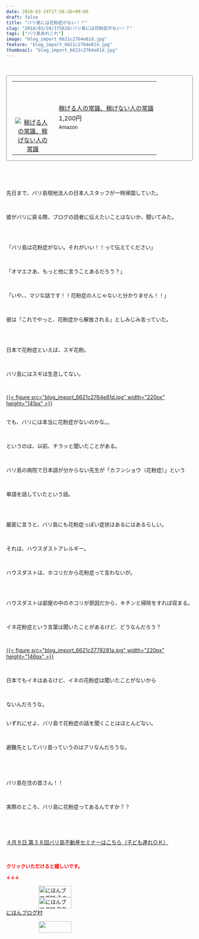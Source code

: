 ```yaml
---
date: 2018-03-24T17:56:26+09:00
draft: false
title: "バリ島には花粉症がない！？"
slug: "2018/03/24/175626/バリ島には花粉症がない！？"
tags: ["バリ島あれこれ"]
image: "blog_import_6621c2764e81d.jpg"
feature: "blog_import_6621c2764e81d.jpg"
thumbnail: "blog_import_6621c2764e81d.jpg"
---
```

<p> </p><div contenteditable="false" style="padding: 15px; border-radius: 4px; border: 1px dotted currentColor; border-image: none;"><table border="0" cellpadding="0" cellspacing="0" style="margin: 0px; table-layout: fixed;" width="100%">	<tbody width="100%">		<tr>			<td aligin="center" style="vertical-align: middle;" width="95"><span style="text-align: center; display: block;"><a href="affiliate.do?affiliateId=37079613" alt0="BlogAffiliate" target="_blank" rel="nofollow"><img alt="稼げる人の常識、稼げない人の常識" border="0" data-img="affiliate" src="data:image/svg+xml;charset=utf-8,%3Csvg%20xmlns%3D%22http%3A%2F%2Fwww.w3.org%2F2000%2Fsvg%22%20title%3D%22Placeholder%20for%20Images%22%20role%3D%22presentation%22%20viewBox%3D%220%200%201%201%22%20%2F%3E" style="margin: 0px; vertical-align: middle; max-width: 95px;" data-src="https://images-fe.ssl-images-amazon.com/images/I/51Ft8zEBpkL._SL160_.jpg"/><noscript><img alt="稼げる人の常識、稼げない人の常識" border="0" data-img="affiliate" src="https://images-fe.ssl-images-amazon.com/images/I/51Ft8zEBpkL._SL160_.jpg" style="margin: 0px; vertical-align: middle; max-width: 95px;"></noscript></a></span></td>			<td style="line-height: 1.5; padding-left: 15px; vertical-align: middle;"><a href="affiliate.do?affiliateId=37079613" alt0="BlogAffiliate" target="_blank" rel="nofollow">稼げる人の常識、稼げない人の常識</a>			<div style="padding: 3px 0px;">1,200円</div>			<div style="font-size: 0.83em;">Amazon</div></td>		</tr>	</tbody></table></div><p> </p><p> </p><p>先日まで、バリ島現地法人の日本人スタッフが一時帰国していた。</p><p> </p><p>彼がバリに戻る際、ブログの読者に伝えたいことはないか、聞いてみた。</p><p> </p><p><br/>「バリ島は花粉症がない。それがいい！！って伝えてください」</p><p> </p><p>「オマエさあ、もっと他に言うことあるだろう？」</p><p> </p><p>「いや、、マジな話です！！花粉症の人じゃないと分かりません！！」</p><p> </p><p>彼は「これでやっと、花粉症から解放される」としみじみ言っていた。</p><p> </p><p><br/>日本で花粉症といえば、スギ花粉。</p><p> </p><p>バリ島にはスギは生息してない。</p><p> </p><p><a href="blog_import_6621c2764e81d.jpg">{{< figure src="blog_import_6621c2764e81d.jpg" width="220px" height="141px" >}}</a></p><p><br/>でも、バリには本当に花粉症がないのかな。。</p><p> </p><p>というのは、以前、チラッと聞いたことがある。</p><p> </p><p>バリ島の病院で日本語が分からない先生が「カフンショウ（花粉症）」という</p><p> </p><p>単語を話していたという話。</p><p> </p><p><br/>厳密に言うと、バリ島にも花粉症っぽい症状はあるにはあるらしい。</p><p> </p><p>それは、ハウスダストアレルギー。</p><p> </p><p>ハウスダストは、ホコリだから花粉症って言わないが。</p><p> </p><p><br/>ハウスダストは部屋の中のホコリが原因だから、キチンと掃除をすれば収まる。</p><p> </p><p>イネ花粉症という言葉は聞いたことがあるけど、どうなんだろう？</p><p> </p><p><a href="blog_import_6621c2778281a.jpg">{{< figure src="blog_import_6621c2778281a.jpg" width="220px" height="146px" >}}</a></p><p> </p><p>日本でもイネはあるけど、イネの花粉症は聞いたことがないから</p><p> </p><p>ないんだろうな。</p><p><br/>いずれにせよ、バリ島で花粉症の話を聞くことはほとんどない。</p><p> </p><p>避難先としてバリ島っていうのはアリなんだろうな。</p><p> </p><p> </p><p>バリ島在住の皆さん！！</p><p> </p><p>実際のところ、バリ島に花粉症ってあるんですか？？</p><p> </p><p> </p><p><span style="text-decoration: underline;"><a href="iin.co.jp" target="_blank">４月９日 第３８回バリ島不動産セミナーはこちら（子ども連れＯＫ）</a></span></p><p> </p><p><font color="#ff0000" size="2"><strong>クリックいただけると嬉しいです。</strong></font></p><p><font color="#ff0000" size="2"><strong>↓↓↓</strong></font></p><p><a href="ranking.html?p_cid=01260127" id="&amp;blogmura_banner" target="_blank"><img alt="にほんブログ村 その他生活ブログ 不動産投資へ" border="0" height="31" src="data:image/svg+xml;charset=utf-8,%3Csvg%20xmlns%3D%22http%3A%2F%2Fwww.w3.org%2F2000%2Fsvg%22%20title%3D%22Placeholder%20for%20Images%22%20role%3D%22presentation%22%20viewBox%3D%220%200%2088%2031%22%20%2F%3E" width="88" data-src="https://img-proxy.blog-video.jp/images?url=http%3A%2F%2Flife.blogmura.com%2Fhudousantoushi%2Fimg%2Fhudousantoushi88_31.gif" style="aspect-ratio: auto 88 / 31;"/><noscript><img alt="にほんブログ村 その他生活ブログ 不動産投資へ" border="0" height="31" src="https://img-proxy.blog-video.jp/images?url=http%3A%2F%2Flife.blogmura.com%2Fhudousantoushi%2Fimg%2Fhudousantoushi88_31.gif" width="88"></noscript></a><br/><a href="ranking.html?p_cid=01260127" target="_blank"><img alt="にほんブログ村 海外生活ブログ バリ島情報へ" border="0" height="31" src="data:image/svg+xml;charset=utf-8,%3Csvg%20xmlns%3D%22http%3A%2F%2Fwww.w3.org%2F2000%2Fsvg%22%20title%3D%22Placeholder%20for%20Images%22%20role%3D%22presentation%22%20viewBox%3D%220%200%2088%2031%22%20%2F%3E" width="88" data-src="https://img-proxy.blog-video.jp/images?url=http%3A%2F%2Foverseas.blogmura.com%2Fbali%2Fimg%2Fbali88_31.gif" style="aspect-ratio: auto 88 / 31;"/><noscript><img alt="にほんブログ村 海外生活ブログ バリ島情報へ" border="0" height="31" src="https://img-proxy.blog-video.jp/images?url=http%3A%2F%2Foverseas.blogmura.com%2Fbali%2Fimg%2Fbali88_31.gif" width="88"></noscript></a><br/><a href="ranking.html?p_cid=01260127" target="_blank">にほんブログ村</a></p><p><a href="link.php?1804582" title="人気ブログランキングへ"><img border="0" height="31" src="data:image/svg+xml;charset=utf-8,%3Csvg%20xmlns%3D%22http%3A%2F%2Fwww.w3.org%2F2000%2Fsvg%22%20title%3D%22Placeholder%20for%20Images%22%20role%3D%22presentation%22%20viewBox%3D%220%200%2088%2031%22%20%2F%3E" width="88" data-src="https://blog.with2.net/img/banner/banner_22.gif" style="aspect-ratio: auto 88 / 31;"/><noscript><img border="0" height="31" src="https://blog.with2.net/img/banner/banner_22.gif" width="88"></noscript></a></p><p> </p>


